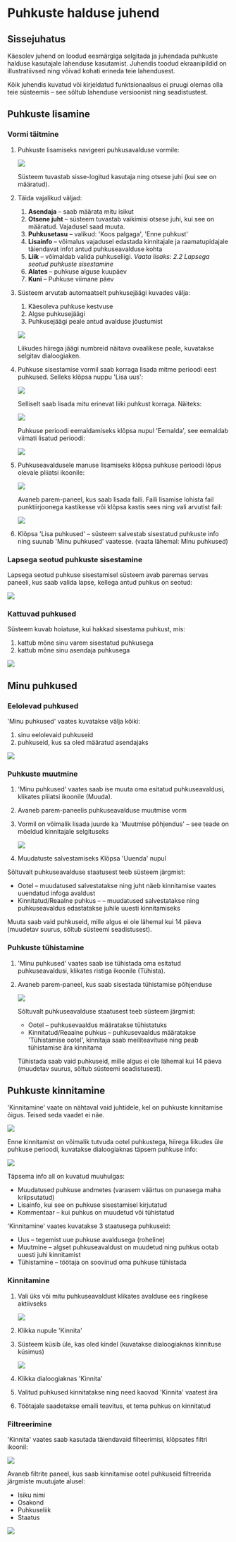 
# Puhkuste halduse juhend

## Sissejuhatus

Käesolev juhend on loodud eesmärgiga selgitada ja juhendada puhkuste halduse kasutajale lahenduse kasutamist. Juhendis toodud ekraanipildid on illustratiivsed ning võivad kohati erineda teie lahendusest.

Kõik juhendis kuvatud või kirjeldatud funktsionaalsus ei pruugi olemas olla teie süsteemis – see sõltub lahenduse versioonist ning seadistustest.

## Puhkuste lisamine

### Vormi täitmine

1. Puhkuste lisamiseks navigeeri puhkusavalduse vormile:

    ![](images/addvac.png)

    Süsteem tuvastab sisse-logitud kasutaja ning otsese juhi (kui see on määratud).

2. Täida vajalikud väljad:

    1. **Asendaja** – saab määrata mitu isikut
    2. **Otsene juht** – süsteem tuvastab vaikimisi otsese juhi, kui see on määratud. Vajadusel saad muuta.
    3. **Puhkusetasu** – valikud: &#39;Koos palgaga&#39;, &#39;Enne puhkust&#39;
    4. **Lisainfo** – võimalus vajadusel edastada kinnitajale ja raamatupidajale täiendavat infot antud puhkuseavalduse kohta
    5. **Liik** – võimaldab valida puhkuseliigi. _Vaata lisaks: 2.2 Lapsega seotud puhkuste sisestamine_
    6. **Alates** – puhkuse alguse kuupäev
    7. **Kuni** – Puhkuse viimane päev

3. Süsteem arvutab automaatselt puhkusejäägi kuvades välja:

    1. Käesoleva puhkuse kestvuse
    2. Algse puhkusejäägi
    3. Puhkusejäägi peale antud avalduse jõustumist

    ![](images/addvacrow.png)

    Liikudes hiirega jäägi numbreid näitava ovaalikese peale, kuvatakse selgitav dialoogiaken.

4. Puhkuse sisestamise vormil saab korraga lisada mitme perioodi eest puhkused. Selleks klõpsa nuppu &#39;Lisa uus&#39;:

    ![](images/addvacnewrow.png)

    Selliselt saab lisada mitu erinevat liiki puhkust korraga. Näiteks:

    ![](images/addvacmultirow.png)

    Puhkuse perioodi eemaldamiseks klõpsa nupul &#39;Eemalda&#39;, see eemaldab viimati lisatud perioodi:

    ![](images/removerow.png)

5. Puhkuseavaldusele manuse lisamiseks klõpsa puhkuse perioodi lõpus olevale pliiatsi ikoonile:

    ![](images/editrow.png)

    Avaneb parem-paneel, kus saab lisada faili. Faili lisamise lohista fail punktiirjoonega kastikesse või klõpsa kastis sees ning vali arvutist fail:

    ![](images/editpanel.png)

6. Klõpsa &#39;Lisa puhkused&#39; – süsteem salvestab sisestatud puhkuste info ning suunab &#39;Minu puhkused&#39; vaatesse. (vaata lähemal: Minu puhkused)

### Lapsega seotud puhkuste sisestamine

Lapsega seotud puhkuse sisestamisel süsteem avab paremas servas paneeli, kus saab valida lapse, kellega antud puhkus on seotud:

![](images/editchild.png)

### Kattuvad puhkused

Süsteem kuvab hoiatuse, kui hakkad sisestama puhkust, mis:

1. kattub mõne sinu varem sisestatud puhkusega
2. kattub mõne sinu asendaja puhkusega

![](images/overlapping.png)

## Minu puhkused

### Eelolevad puhkused

&#39;Minu puhkused&#39; vaates kuvatakse välja kõiki:

1. sinu eelolevaid puhkuseid
2. puhkuseid, kus sa oled määratud asendajaks

![](images/myvac.png)

### Puhkuste muutmine

1. &#39;Minu puhkused&#39; vaates saab ise muuta oma esitatud puhkuseavaldusi, klikates pliiatsi ikoonile (Muuda).
2. Avaneb parem-paneelis puhkuseavalduse muutmise vorm
3. Vormil on võimalik lisada juurde ka &#39;Muutmise põhjendus&#39; – see teade on mõeldud kinnitajale selgituseks

    ![](images/editvac.png)

4. Muudatuste salvestamiseks Klõpsa &#39;Uuenda&#39; nupul

Sõltuvalt puhkuseavalduse staatusest teeb süsteem järgmist:

- Ootel – muudatused salvestatakse ning juht näeb kinnitamise vaates uuendatud infoga avaldust
- Kinnitatud/Reaalne puhkus – – muudatused salvestatakse ning puhkuseavaldus edastatakse juhile uuesti kinnitamiseks

Muuta saab vaid puhkuseid, mille algus ei ole lähemal kui 14 päeva (muudetav suurus, sõltub süsteemi seadistusest).

### Puhkuste tühistamine

1. &#39;Minu puhkused&#39; vaates saab ise tühistada oma esitatud puhkuseavaldusi, klikates ristiga ikoonile (Tühista).
2. Avaneb parem-paneel, kus saab sisestada tühistamise põhjenduse

    ![](images/cancelvac.png)

    Sõltuvalt puhkuseavalduse staatusest teeb süsteem järgmist:

    - Ootel – puhkusevaaldus määratakse tühistatuks
    - Kinnitatud/Reaalne puhkus – puhkusevaaldus määratakse &#39;Tühistamise ootel&#39;, kinnitaja saab meiliteavituse ning peab tühistamise ära kinnitama

    Tühistada saab vaid puhkuseid, mille algus ei ole lähemal kui 14 päeva (muudetav suurus, sõltub süsteemi seadistusest).

## Puhkuste kinnitamine

&#39;Kinnitamine&#39; vaate on nähtaval vaid juhtidele, kel on puhkuste kinnitamise õigus. Teised seda vaadet ei näe.

![](images/approve.png)

Enne kinnitamist on võimalik tutvuda ootel puhkustega, hiirega liikudes üle puhkuse perioodi, kuvatakse dialoogiaknas täpsem puhkuse info:

![](images/approvehover.png)

Täpsema info all on kuvatud muuhulgas:

- Muudatused puhkuse andmetes (varasem väärtus on punasega maha kriipsutatud)
- Lisainfo, kui see on puhkuse sisestamisel kirjutatud
- Kommentaar – kui puhkus on muudetud või tühistatud

&#39;Kinnitamine&#39; vaates kuvatakse 3 staatusega puhkuseid:

- Uus – tegemist uue puhkuse avaldusega (roheline)
- Muutmine – algset puhkuseavaldust on muudetud ning puhkus ootab uuesti juhi kinnitamist
- Tühistamine – töötaja on soovinud oma puhkuse tühistada

### Kinnitamine

1. Vali üks või mitu puhkuseavaldust klikates avalduse ees ringikese aktiivseks

    ![](images/approvemulti.png)

2. Klikka nupule &#39;Kinnita&#39;
3. Süsteem küsib üle, kas oled kindel (kuvatakse dialoogiaknas kinnituse küsimus)

    ![](images/approveconfirm.png)

4. Klikka dialoogiaknas &#39;Kinnita&#39;
5. Valitud puhkused kinnitatakse ning need kaovad &#39;Kinnita&#39; vaatest ära
6. Töötajale saadetakse emaili teavitus, et tema puhkus on kinnitatud

### Filtreerimine

&#39;Kinnita&#39; vaates saab kasutada täiendavaid filteerimisi, klõpsates filtri ikoonil:

![](images/approvefilter.png)

Avaneb filtrite paneel, kus saab kinnitamise ootel puhkuseid filtreerida järgmiste muutujate alusel:

- Isiku nimi
- Osakond
- Puhkuseliik
- Staatus

![](images/approvefilterdetail.png)
